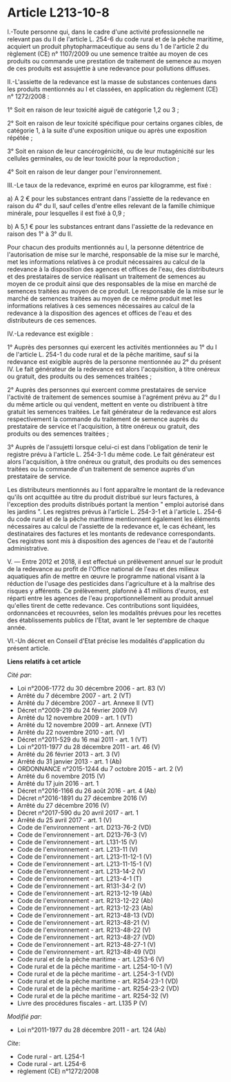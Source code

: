 # Article L213-10-8

I.-Toute personne qui, dans le cadre d'une activité professionnelle ne relevant pas du II de l'article L. 254-6 du code rural
et de la pêche maritime, acquiert un produit phytopharmaceutique au sens du 1 de l'article 2 du règlement (CE) n° 1107/2009
ou une semence traitée au moyen de ces produits ou commande une prestation de traitement de semence au moyen de ces produits
est assujettie à une redevance pour pollutions diffuses. 

II.-L'assiette de la redevance est la masse de substances contenues dans les produits mentionnés au I et classées, en
application du règlement (CE) n° 1272/2008 : 

1° Soit en raison de leur toxicité aiguë de catégorie 1,2 ou 3 ; 

2° Soit en raison de leur toxicité spécifique pour certains organes cibles, de catégorie 1, à la suite d'une exposition
unique ou après une exposition répétée ; 

3° Soit en raison de leur cancérogénicité, ou de leur mutagénicité sur les cellules germinales, ou de leur toxicité pour la
reproduction ; 

4° Soit en raison de leur danger pour l'environnement. 

III.-Le taux de la redevance, exprimé en euros par kilogramme, est fixé : 

a) A 2 € pour les substances entrant dans l'assiette de la redevance en raison du 4° du II, sauf celles d'entre elles
relevant de la famille chimique minérale, pour lesquelles il est fixé à 0,9 ; 

b) A 5,1 € pour les substances entrant dans l'assiette de la redevance en raison des 1° à 3° du II. 

Pour chacun des produits mentionnés au I, la personne détentrice de l'autorisation de mise sur le marché, responsable de la
mise sur le marché, met les informations relatives à ce produit nécessaires au calcul de la redevance à la disposition des
agences et offices de l'eau, des distributeurs et des prestataires de service réalisant un traitement de semences au moyen de
ce produit ainsi que des responsables de la mise en marché de semences traitées au moyen de ce produit. Le responsable de la
mise sur le marché de semences traitées au moyen de ce même produit met les informations relatives à ces semences nécessaires
au calcul de la redevance à la disposition des agences et offices de l'eau et des distributeurs de ces semences. 

IV.-La redevance est exigible : 

1° Auprès des personnes qui exercent les activités mentionnées au 1° du I de l'article L. 254-1 du code rural et de la pêche
maritime, sauf si la redevance est exigible auprès de la personne mentionnée au 2° du présent IV. Le fait générateur de la
redevance est alors l'acquisition, à titre onéreux ou gratuit, des produits ou des semences traitées ; 

2° Auprès des personnes qui exercent comme prestataires de service l'activité de traitement de semences soumise à l'agrément
prévu au 2° du I du même article ou qui vendent, mettent en vente ou distribuent à titre gratuit les semences traitées. Le
fait générateur de la redevance est alors respectivement la commande du traitement de semence auprès du prestataire de
service et l'acquisition, à titre onéreux ou gratuit, des produits ou des semences traitées ; 

3° Auprès de l'assujetti lorsque celui-ci est dans l'obligation de tenir le registre prévu à l'article L. 254-3-1 du même
code. Le fait générateur est alors l'acquisition, à titre onéreux ou gratuit, des produits ou des semences traitées ou la
commande d'un traitement de semence auprès d'un prestataire de service. 

Les distributeurs mentionnés au I font apparaître le montant de la redevance qu'ils ont acquittée au titre du produit
distribué sur leurs factures, à l'exception des produits distribués portant la mention " emploi autorisé dans les jardins ".
Les registres prévus à l'article L. 254-3-1 et à l'article L. 254-6 du code rural et de la pêche maritime mentionnent
également les éléments nécessaires au calcul de l'assiette de la redevance et, le cas échéant, les destinataires des factures
et les montants de redevance correspondants. Ces registres sont mis à disposition des agences de l'eau et de l'autorité
administrative. 

V.  ― Entre 2012 et 2018, il est effectué un prélèvement annuel sur le  produit de la redevance au profit de l'Office
national de l'eau et des  milieux aquatiques afin de mettre en œuvre le programme national visant à  la réduction de l'usage
des pesticides dans l'agriculture et à la  maîtrise des risques y afférents. Ce prélèvement, plafonné à 41 millions  d'euros,
est réparti entre les agences de l'eau proportionnellement au  produit annuel qu'elles tirent de cette redevance. Ces
contributions  sont liquidées, ordonnancées et recouvrées, selon les modalités prévues  pour les recettes des établissements
publics de l'Etat, avant le 1er  septembre de chaque année.  

VI.-Un décret en Conseil d'Etat précise les modalités d'application du présent article.

**Liens relatifs à cet article**

_Cité par_:

  - Loi n°2006-1772 du 30 décembre 2006 - art. 83 (V)
  - Arrêté du 7 décembre 2007 - art. 2 (VT)
  - Arrêté du 7 décembre 2007 - art. Annexe II (VT)
  - Décret n°2009-219 du 24 février 2009 (V)
  - Arrêté du 12 novembre 2009 - art. 1 (VT)
  - Arrêté du 12 novembre 2009 - art. Annexe (VT)
  - Arrêté du 22 novembre 2010 - art. (V)
  - Décret n°2011-529 du 16 mai 2011 - art. 1 (VT)
  - Loi n°2011-1977 du 28 décembre 2011 - art. 46 (V)
  - Arrêté du 26 février 2013 - art. 3 (V)
  - Arrêté du 31 janvier 2013 - art. 1 (Ab)
  - ORDONNANCE n°2015-1244 du 7 octobre 2015 - art. 2 (V)
  - Arrêté du 6 novembre 2015 (V)
  - Arrêté du 17 juin 2016 - art. 1
  - Décret n°2016-1166 du 26 août 2016 - art. 4 (Ab)
  - Décret n°2016-1891 du 27 décembre 2016 (V)
  - Arrêté du 27 décembre 2016 (V)
  - Décret n°2017-590 du 20 avril 2017 - art. 1
  - Arrêté du 25 avril 2017 - art. 1 (V)
  - Code de l'environnement - art. D213-76-2 (VD)
  - Code de l'environnement - art. D213-76-3 (V)
  - Code de l'environnement - art. L131-15 (V)
  - Code de l'environnement - art. L213-11 (V)
  - Code de l'environnement - art. L213-11-12-1 (V)
  - Code de l'environnement - art. L213-11-15-1 (V)
  - Code de l'environnement - art. L213-14-2 (V)
  - Code de l'environnement - art. L213-4-1 (T)
  - Code de l'environnement - art. R131-34-2 (V)
  - Code de l'environnement - art. R213-12-19 (Ab)
  - Code de l'environnement - art. R213-12-22 (Ab)
  - Code de l'environnement - art. R213-12-23 (Ab)
  - Code de l'environnement - art. R213-48-13 (VD)
  - Code de l'environnement - art. R213-48-21 (V)
  - Code de l'environnement - art. R213-48-22 (V)
  - Code de l'environnement - art. R213-48-27 (VD)
  - Code de l'environnement - art. R213-48-27-1 (V)
  - Code de l'environnement - art. R213-48-49 (VD)
  - Code rural et de la pêche maritime - art. L253-6 (V)
  - Code rural et de la pêche maritime - art. L254-10-1 (V)
  - Code rural et de la pêche maritime - art. L254-3-1 (VD)
  - Code rural et de la pêche maritime - art. R254-23-1 (VD)
  - Code rural et de la pêche maritime - art. R254-23-2 (VD)
  - Code rural et de la pêche maritime - art. R254-32 (V)
  - Livre des procédures fiscales - art. L135 P (V)

_Modifié par_:

  - Loi n°2011-1977 du 28 décembre 2011 - art. 124 (Ab)

_Cite_:

  - Code rural - art. L254-1
  - Code rural - art. L254-6
  - règlement (CE) n°1272/2008
